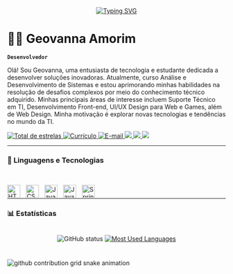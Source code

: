 <div align="center">
  <a href="https://git.io/typing-svg">
    <img src="https://readme-typing-svg.demolab.com?font=Fira+Code&weight=500&size=22&pause=1000&color=ffffff&center=true&vCenter=true&random=false&width=524&lines=%E2%8A%B9+Bem-vindo+ao+meu+perfil!+%E2%8A%B9" alt="Typing SVG">
  </a>
</div>
<!--
//+%CB%99%E1%B5%95%CB%99+%E2%8A%B9+// -->


# 👩‍💻 Geovanna Amorim 

**`Desenvolvedor`**

Olá! Sou Geovanna, uma entusiasta de tecnologia e estudante dedicada a desenvolver soluções inovadoras. Atualmente, curso Análise e Desenvolvimento de Sistemas e estou aprimorando minhas habilidades na resolução de desafios complexos por meio do conhecimento técnico adquirido. Minhas principais áreas de interesse incluem Suporte Técnico em TI, Desenvolvimento Front-end, UI/UX Design para Web e Games, além de Web Design. Minha motivação é explorar novas tecnologias e tendências no mundo da TI.

<p align="left">
    </a> 
    <a href="https://github.com/GeehDV?tab=repositories&sort=stargazers">
        <img 
            alt="Total de estrelas" 
            title="Total de estrelas GitHub" 
            src="https://custom-icon-badges.demolab.com/github/stars/GeehDV?color=F1EEDC&style=for-the-badge&labelColor=F1EEDC&logo=star&label=estrelas&logoColor=black"
        />
    </a>
    <a href="https://geehdv.github.io/Curriculo/">
        <img 
            alt="Currículo" 
            title="Conheça minha trajetória!" 
            src="https://custom-icon-badges.demolab.com/github/followers/GeehDV?color=E5DDC5&labelColor=E5DDC5&style=for-the-badge&logo=linkedin&label=LinkedIn&logoColor=black"
        />
    </a> 
    <a href="mailto:geovanna.amorim03@hotmail.com">
        <img 
            alt="E-mail" 
            title="Contate-me" 
            src="https://custom-icon-badges.demolab.com/github/followers/GeehDV?color=b2ab99&labelColor=b2ab99&style=for-the-badge&logo=mail&label=E-mail&logoColor=white"
        />
    </a> 
    <a href="https://instagram.com/kdgl_12" target="_blank"><img src="https://img.shields.io/badge/-Instagram-%23E4405F?style=for-the-badge&logo=instagram&logoColor=white" target="_blank">
    </a>
    <a href = "mailto:geovanna.amorim1012@gmail.com"><img src="https://img.shields.io/badge/-Gmail-%23333?style=for-the-badge&logo=gmail&logoColor=white" target="_blank">
    </a>
    <a href="https://www.linkedin.com/in/geovanna-amorim-9834a7243" target="_blank"><img src="https://img.shields.io/badge/-LinkedIn-%230077B5?style=for-the-badge&logo=linkedin&logoColor=white" target="_blank">
    </a> 
    
  </p>

</div>
</p>

---

### 🤖 Linguagens e Tecnologias
<br>

<img 
    align="left" 
    alt="HTML"
    title="HTML" 
    width="30px" 
    style="padding-right: 10px;" 
    src="https://cdn.jsdelivr.net/gh/devicons/devicon@latest/icons/html5/html5-original.svg" 
/>
<img 
    align="left" 
    alt="CSS" 
    title="CSS"
    width="30px" 
    style="padding-right: 10px;" 
    src="https://cdn.jsdelivr.net/gh/devicons/devicon@latest/icons/css3/css3-original.svg" 
/>
<img 
    align="left" 
    alt="JavaScript" 
    title="JavaScript"
    width="30px" 
    style="padding-right: 10px;" 
    src="https://cdn.jsdelivr.net/gh/devicons/devicon@latest/icons/javascript/javascript-original.svg" 
/>
<img 
    align="left" 
    alt="Java"
    title="Java" 
    width="30px" 
    style="padding-right: 10px;" 
    src="https://cdn.jsdelivr.net/gh/devicons/devicon@latest/icons/java/java-original.svg" 
/>
<img 
    align="left" 
    alt="Springboot"
    title="Springboot" 
    width="30px" 
    style="padding-right: 10px;" 
    src="https://cdn.jsdelivr.net/gh/devicons/devicon@latest/icons/spring/spring-original.svg" 
/>

<br/>

---

### 📊 Estatísticas

<div style="text-align: center;" align="center">
  <br>
  
  <img src="https://github-readme-stats-git-masterrstaa-rickstaa.vercel.app/api?username=GeehDV&hide_title=true&show_icons=true&include_all_commits=true&count_private=true&line_height=25&hide=issues&bg_color=0d1117&title_color=87CEEB&text_color=f7f7f7&border_radius=3&border_color=87CEEB&icon_color=87CEEB&theme=tokyonight" alt="GitHub status">

<a href="https://github.com/GeehDV/github-readme-stats">
    <img src="https://github-readme-stats-git-masterrstaa-rickstaa.vercel.app/api/top-langs/?username=GeehDV&line_height=10&card_width=290&layout=compact&hide_title=false&count_private=true&langs_count=4&show_icons=true&title_color=f7f7f7&hide=htl,scss,less&bg_color=0d1117&text_color=f7f7f7&border_radius=3&border_color=87CEEB&icon_color=87CEEB&stats_color=00FF00" alt="Most Used Languages">
</a>



</div>


#

<picture align="center">
  <source media="(prefers-color-scheme: dark)" srcset="https://raw.githubusercontent.com/GeehDV/GeehDV/output/github-contribution-grid-snake-dark.svg">
  <source media="(prefers-color-scheme: light)" srcset="https://raw.githubusercontent.com/GeehDV/GeehDV/output/github-contribution-grid-snake-dark.svg">
  <img align="center" alt="github contribution grid snake animation" src="https://raw.githubusercontent.com/GeehDV/GeehDV/output/github-contribution-grid-snake.svg">
</picture>


